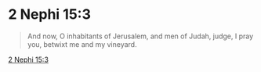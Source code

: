 # 2 Nephi 15:3

> And now, O inhabitants of Jerusalem, and men of Judah, judge, I pray you, betwixt me and my vineyard.

[2 Nephi 15:3](https://www.churchofjesuschrist.org/study/scriptures/bofm/2-ne/15?lang=eng&id=p3#p3)


